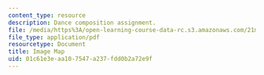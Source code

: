 ```yaml
---
content_type: resource
description: Dance composition assignment.
file: /media/https%3A/open-learning-course-data-rc.s3.amazonaws.com/21m-675-dance-theory-and-composition-fall-2003/01c61e3eaa107547a237fdd0b2a72e9f_assignment_03.pdf
file_type: application/pdf
resourcetype: Document
title: Image Map
uid: 01c61e3e-aa10-7547-a237-fdd0b2a72e9f
---
```


